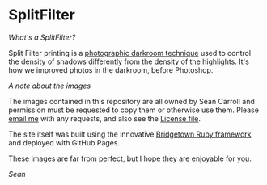 # SplitFilter

_What's a SplitFilter?_

Split Filter printing is a [photographic darkroom technique](https://en.wikipedia.org/wiki/Darkroom#:~:text=One%20method%20of%20photographic%20printing,to%20create%20a%20single%20print.) used to control the density of shadows differently from the density of the highlights. It's how we improved photos in the darkroom, before Photoshop.

_A note about the images_

The images contained in this repository are all owned by Sean Carroll and permission must be requested to copy them or otherwise use them. Please [email me](bonjour@splitfilter.com) with any requests, and also see the [License file](./LICENSE.md).

The site itself was built using the innovative [Bridgetown Ruby framework](https://www.bridgetownrb.com/) and deployed with GitHub Pages.

These images are far from perfect, but I hope they are enjoyable for you.

_Sean_
